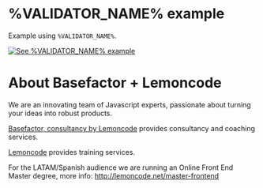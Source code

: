 # %VALIDATOR_NAME% example

Example using `%VALIDATOR_NAME%`.

[![See %VALIDATOR_NAME% example](https://codesandbox.io/static/img/play-codesandbox.svg)](https://codesandbox.io/s/github/lemoncode/%VALIDATOR_NAME%/tree/master/examples/ts)

# About Basefactor + Lemoncode

We are an innovating team of Javascript experts, passionate about turning your ideas into robust products.

[Basefactor, consultancy by Lemoncode](http://www.basefactor.com) provides consultancy and coaching services.

[Lemoncode](http://lemoncode.net/services/en/#en-home) provides training services.

For the LATAM/Spanish audience we are running an Online Front End Master degree, more info: http://lemoncode.net/master-frontend
